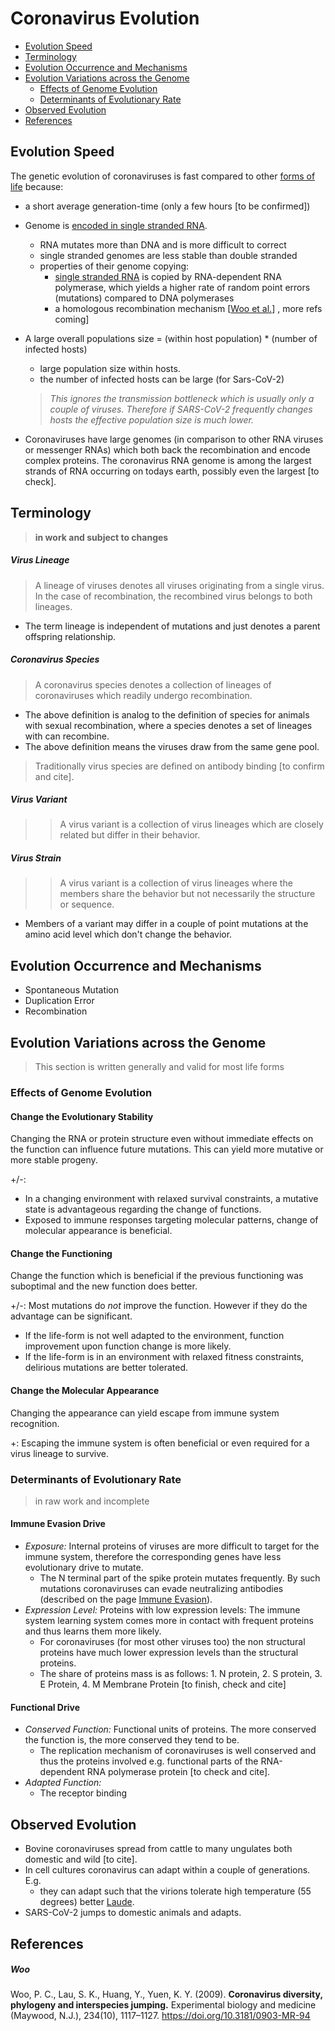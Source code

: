# Coronavirus Evolution

* [Evolution Speed](#evolution-speed)
* [Terminology](#terminology)
* [Evolution Occurrence and Mechanisms](#evolution-occurrence-and-mechanisms)
* [Evolution Variations across the Genome](#evolution-variations-across-the-genome)
  * [Effects of Genome Evolution](#effects-of-genome-evolution)
  * [Determinants of Evolutionary Rate](#determinants-of-evolutionary-rate)
* [Observed Evolution](#observed-evolution)
* [References](#references)


## Evolution Speed
The genetic evolution of coronaviruses is fast compared to other [forms of life](./life-forms.md) because:
* a short average generation-time (only a few hours [to be confirmed]) 
* Genome is [encoded in single stranded RNA](./life-forms.md#lifetime-storage). 
  * RNA mutates more than DNA and is more difficult to correct
  * single stranded genomes are less stable than double stranded
  * properties of their genome copying:
    * [single stranded RNA](../2_biological/life-forms.md#ssRNA) is copied by RNA-dependent RNA polymerase, which yields a higher rate of random point errors (mutations) compared to DNA polymerases
    * a homologous recombination mechanism [[Woo et al.](#woo)] , more refs coming]
* A large overall populations size = (within host population) * (number of infected hosts) 
  * large population size within hosts. 
  * the number of infected hosts can be large (for Sars-CoV-2)
  > *This ignores the transmission bottleneck which is usually only a couple of viruses. Therefore if SARS-CoV-2 frequently changes hosts the effective population size is much lower.*

* Coronaviruses have large genomes (in comparison to other RNA viruses or messenger RNAs) which both back the recombination and encode complex proteins. The coronavirus RNA genome is among the largest strands of RNA occurring on todays earth, possibly even the largest [to check].  



## Terminology

> **in work and subject to changes**

##### Virus Lineage
> A lineage of viruses denotes all viruses originating from a single virus. In the case of recombination, the recombined virus belongs to both lineages.

* The term lineage is independent of mutations and just denotes a parent offspring relationship.

##### Coronavirus Species
> A coronavirus species denotes a collection of lineages of coronaviruses which readily undergo recombination.

* The above definition is analog to the definition of species for animals with sexual recombination, where a species denotes a set of lineages with can recombine.
* The above definition means the viruses draw from the same gene pool.

> Traditionally virus species are defined on antibody binding [to confirm and cite].

##### Virus Variant
>> A virus variant is a collection of virus lineages which are closely related but differ in their behavior.

##### Virus Strain
>> A virus variant is a collection of virus lineages where the members share the behavior but not necessarily the structure or sequence. 

* Members of a variant may differ in a couple of point mutations at the amino acid level which don't change the behavior. 



## Evolution Occurrence and Mechanisms
* Spontaneous Mutation
* Duplication Error
* Recombination



## Evolution Variations across the Genome

> This section is written generally and valid for most life forms

### Effects of Genome Evolution

#### Change the Evolutionary Stability
Changing the RNA or protein structure even without immediate effects on the function can influence future mutations. This can yield more mutative or more stable progeny.

+/-: 
  * In a changing environment with relaxed survival constraints, a mutative state is advantageous regarding the change of functions.
  * Exposed to immune responses targeting molecular patterns, change of molecular appearance is beneficial.

#### Change the Functioning
Change the function which is beneficial if the previous functioning was suboptimal and the new function does better.

+/-: Most mutations do *not* improve the function. However if they do the advantage can be significant. 
* If the life-form is not well adapted to the environment, function improvement upon function change is more likely.
* If the life-form is in an environment with relaxed fitness constraints, delirious  mutations are better tolerated.

#### Change the Molecular Appearance
Changing the appearance can yield escape from immune system recognition. 

+: Escaping the immune system is often beneficial or even required for a virus lineage to survive.


### Determinants of Evolutionary Rate

> in raw work and incomplete

#### Immune Evasion Drive
* *Exposure:* Internal proteins of viruses are more difficult to target for the immune system, therefore the corresponding genes have less evolutionary drive to mutate.
  * The N terminal part of the spike protein mutates frequently. By such mutations coronaviruses can evade neutralizing antibodies (described on the page [Immune Evasion](./../4_immunological/immune_evasion.md)).
* *Expression Level:* Proteins with low expression levels: The immune system learning system comes more in contact with frequent proteins and thus learns them more likely.
  * For coronaviruses (for most other viruses too) the non structural proteins have much lower expression levels than the structural proteins.
  * The share of proteins mass is as follows: 1. N protein, 2. S protein, 3. E Protein, 4. M Membrane Protein [to finish, check and cite]

#### Functional Drive
* *Conserved Function:* Functional units of proteins. The more conserved the function is, the more conserved they tend to be.
  * The replication mechanism of coronaviruses is well conserved and thus the proteins involved e.g. functional parts of the RNA-dependent RNA polymerase protein [to check and cite]. 
* *Adapted Function:*
  * The receptor binding 

## Observed Evolution
* Bovine coronaviruses spread from cattle to many ungulates both domestic and wild [to cite].
* In cell cultures coronavirus can adapt within a couple of generations. E.g. 
  * they can adapt such that the virions tolerate high temperature (55 degrees) better [Laude](../2_biological/virion_viability.md#summary-laude).
* SARS-CoV-2 jumps to domestic animals and adapts.


## References

##### Woo
Woo, P. C., Lau, S. K., Huang, Y., Yuen, K. Y. (2009). 
**Coronavirus diversity, phylogeny and interspecies jumping.** 
Experimental biology and medicine (Maywood, N.J.), 234(10), 1117–1127. 
https://doi.org/10.3181/0903-MR-94